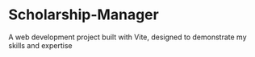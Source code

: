 # Scholarship-Manager
A web development project built with Vite, designed to demonstrate my skills and expertise

